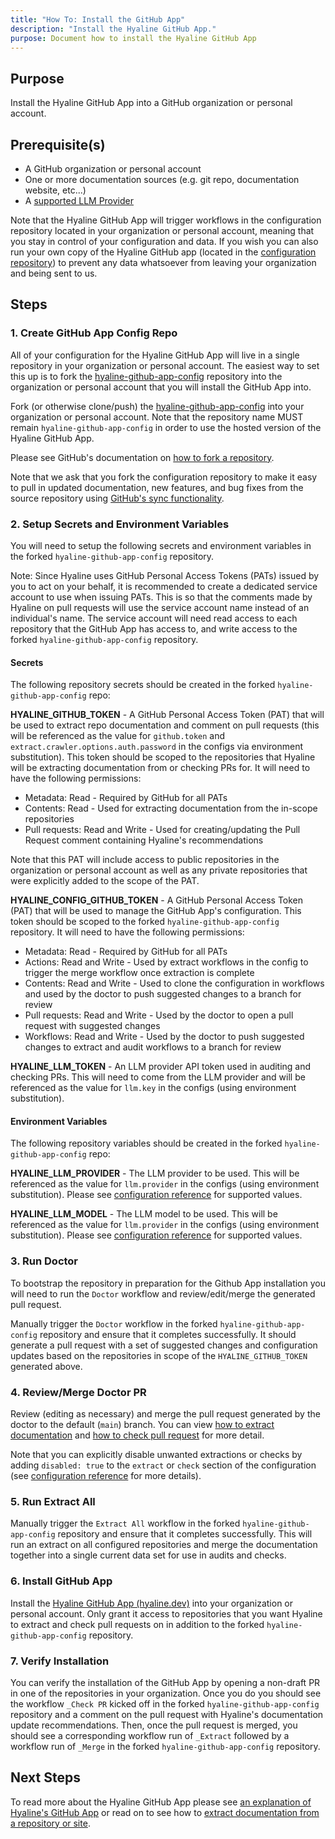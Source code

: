 ```yaml
---
title: "How To: Install the GitHub App"
description: "Install the Hyaline GitHub App."
purpose: Document how to install the Hyaline GitHub App
---
```

## Purpose
Install the Hyaline GitHub App into a GitHub organization or personal account.

## Prerequisite(s)
- A GitHub organization or personal account
- One or more documentation sources (e.g. git repo, documentation website, etc...)
- A [supported LLM Provider](../reference/config.md)

Note that the Hyaline GitHub App will trigger workflows in the configuration repository located in your organization or personal account, meaning that you stay in control of your configuration and data. If you wish you can also run your own copy of the Hyaline GitHub app (located in the [configuration repository](https://github.com/appgardenstudios/hyaline-github-app-config)) to prevent any data whatsoever from leaving your organization and being sent to us.

## Steps

### 1. Create GitHub App Config Repo
All of your configuration for the Hyaline GitHub App will live in a single repository in your organization or personal account. The easiest way to set this up is to fork the 
[hyaline-github-app-config](https://github.com/appgardenstudios/hyaline-github-app-config) repository into the organization or personal account that you will install the GitHub App into.

Fork (or otherwise clone/push) the [hyaline-github-app-config](https://github.com/appgardenstudios/hyaline-github-app-config) into your organization or personal account. Note that the repository name MUST remain `hyaline-github-app-config` in order to use the hosted version of the Hyaline GitHub App.

Please see GitHub's documentation on [how to fork a repository](https://docs.github.com/en/pull-requests/collaborating-with-pull-requests/working-with-forks/fork-a-repo#forking-a-repository).

Note that we ask that you fork the configuration repository to make it easy to pull in updated documentation, new features, and bug fixes from the source repository using [GitHub's sync functionality](https://docs.github.com/en/pull-requests/collaborating-with-pull-requests/working-with-forks/syncing-a-fork).

### 2. Setup Secrets and Environment Variables
You will need to setup the following secrets and environment variables in the forked `hyaline-github-app-config` repository.

Note: Since Hyaline uses GitHub Personal Access Tokens (PATs) issued by you to act on your behalf, it is recommended to create a dedicated service account to use when issuing PATs. This is so that the comments made by Hyaline on pull requests will use the service account name instead of an individual's name. The service account will need read access to each repository that the GitHub App has access to, and write access to the forked `hyaline-github-app-config` repository.

#### Secrets
The following repository secrets should be created in the forked `hyaline-github-app-config` repo:

**HYALINE_GITHUB_TOKEN** - A GitHub Personal Access Token (PAT) that will be used to extract repo documentation and comment on pull requests (this will be referenced as the value for `github.token` and `extract.crawler.options.auth.password` in the configs via environment substitution). This token should be scoped to the repositories that Hyaline will be extracting documentation from or checking PRs for. It will need to have the following permissions:
- Metadata: Read - Required by GitHub for all PATs
- Contents: Read - Used for extracting documentation from the in-scope repositories
- Pull requests: Read and Write - Used for creating/updating the Pull Request comment containing Hyaline's recommendations

Note that this PAT will include access to public repositories in the organization or personal account as well as any private repositories that were explicitly added to the scope of the PAT.

**HYALINE_CONFIG_GITHUB_TOKEN** - A GitHub Personal Access Token (PAT) that will be used to manage the GitHub App's configuration. This token should be scoped to the forked `hyaline-github-app-config` repository. It will need to have the following permissions:
- Metadata: Read - Required by GitHub for all PATs
- Actions: Read and Write - Used by extract workflows in the config to trigger the merge workflow once extraction is complete
- Contents: Read and Write - Used to clone the configuration in workflows and used by the doctor to push suggested changes to a branch for review
- Pull requests: Read and Write - Used by the doctor to open a pull request with suggested changes
- Workflows: Read and Write - Used by the doctor to push suggested changes to extract and audit workflows to a branch for review

**HYALINE_LLM_TOKEN** - An LLM provider API token used in auditing and checking PRs. This will need to come from the LLM provider and will be referenced as the value for `llm.key` in the configs (using environment substitution).

#### Environment Variables
The following repository variables should be created in the forked `hyaline-github-app-config` repo:

**HYALINE_LLM_PROVIDER** - The LLM provider to be used. This will be referenced as the value for `llm.provider` in the configs (using environment substitution). Please see [configuration reference](../reference/config.md) for supported values.

**HYALINE_LLM_MODEL** - The LLM model to be used. This will be referenced as the value for `llm.provider` in the configs (using environment substitution). Please see [configuration reference](../reference/config.md) for supported values.

### 3. Run Doctor
To bootstrap the repository in preparation for the Github App installation you will need to run the `Doctor` workflow and review/edit/merge the generated pull request.

Manually trigger the `Doctor` workflow in the forked `hyaline-github-app-config` repository and ensure that it completes successfully. It should generate a pull request with a set of suggested changes and configuration updates based on the repositories in scope of the `HYALINE_GITHUB_TOKEN` generated above.

### 4. Review/Merge Doctor PR
Review (editing as necessary) and merge the pull request generated by the doctor to the default (`main`) branch. You can view [how to extract documentation](./extract-documentation.md) and [how to check pull request](./check-pull-request.md) for more detail.

Note that you can explicitly disable unwanted extractions or checks by adding `disabled: true` to the `extract` or `check` section of the configuration (see [configuration reference](../reference/config.md) for more details).

### 5. Run Extract All
Manually trigger the `Extract All` workflow in the forked `hyaline-github-app-config` repository and ensure that it completes successfully. This will run an extract on all configured repositories and merge the documentation together into a single current data set for use in audits and checks.

### 6. Install GitHub App
Install the [Hyaline GitHub App (hyaline.dev)](https://github.com/apps/hyaline-dev) into your organization or personal account. Only grant it access to repositories that you want Hyaline to extract and check pull requests on in addition to the forked `hyaline-github-app-config` repository.

### 7. Verify Installation
You can verify the installation of the GitHub App by opening a non-draft PR in one of the repositories in your organization. Once you do you should see the workflow `_Check PR` kicked off in the forked `hyaline-github-app-config` repository and a comment on the pull request with Hyaline's documentation update recommendations. Then, once the pull request is merged, you should see a corresponding workflow run of `_Extract` followed by a workflow run of `_Merge` in the forked `hyaline-github-app-config` repository.

## Next Steps
To read more about the Hyaline GitHub App please see [an explanation of Hyaline's GitHub App](../explanation/github-app.md) or read on to see how to [extract documentation from a repository or site](./extract-documentation.md).